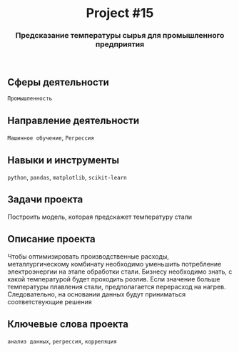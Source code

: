 <h1 align="center">  
  Project #15 
</h1> 

<h3 align="center"> Предсказание температуры сырья для промышленного предприятия </h3>
<br>

## Сферы деятельности
`Промышленность`

## Направление деятельности
`Машинное обучение`, `Регрессия`

## Навыки и инструменты
`python`, `pandas`, `matplotlib`, `scikit-learn`

## Задачи проекта
Построить модель, которая предскажет температуру стали

## Описание проекта
Чтобы оптимизировать производственные расходы, металлургическому комбинату необходимо уменьшить потребление электроэнергии на этапе обработки стали. Бизнесу необходимо знать, с какой температурой будет проходить розлив. Если значение больше температуры плавления стали, предполагается перерасход на нагрев. Следовательно, на основании данных будут приниматься соответствующие решения

## Ключевые слова проекта
`анализ данных`, `регрессия`, `корреляция`
